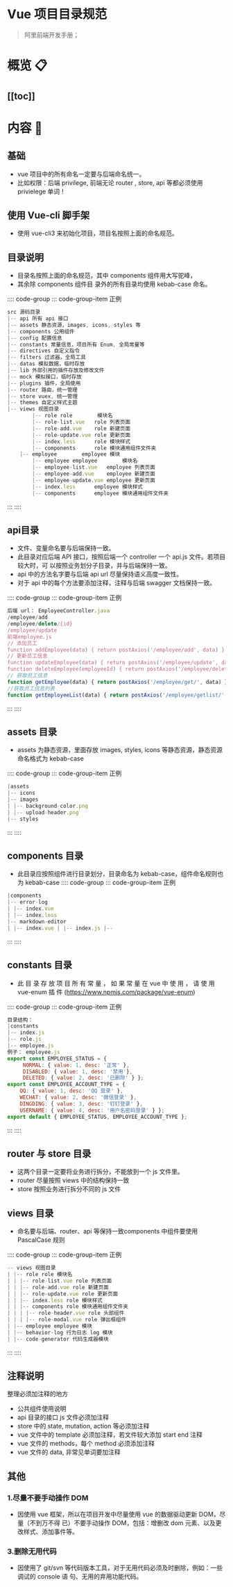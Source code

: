 # Vue 项目目录规范
> 阿里前端开发手册； 
# 概览 :clipboard:
 
[[toc]]
---
# 内容 :japanese_ogre:

## 基础
* vue 项目中的所有命名一定要与后端命名统一。 
* 比如权限：后端 privilege, 前端无论 router , store, api 等都必须使用 privielege 单词！

## 使用 Vue-cli 脚手架

* 使用 vue-cli3 来初始化项目，项目名按照上面的命名规范。

## 目录说明

* 目录名按照上面的命名规范，其中 components 组件用大写驼峰，
* 其余除 components 组件目 录外的所有目录均使用 kebab-case 命名。

:::: code-group
::: code-group-item 正例
```js
src 源码目录 
|-- api 所有 api 接口 
|-- assets 静态资源，images, icons, styles 等 
|-- components 公用组件 
|-- config 配置信息 
|-- constants 常量信息，项目所有 Enum, 全局常量等 
|-- directives 自定义指令 
|-- filters 过滤器，全局工具 
|-- datas 模拟数据，临时存放 
|-- lib 外部引用的插件存放及修改文件 
|-- mock 模拟接口，临时存放 
|-- plugins 插件，全局使用 
|-- router 路由，统一管理 
|-- store vuex, 统一管理 
|-- themes 自定义样式主题 
|-- views 视图目录 
        |-- role role        模块名 
        |-- role-list.vue   role 列表页面
        |-- role-add.vue    role 新建页面 
        |-- role-update.vue role 更新页面 
        |-- index.less      role 模块样式 
        |-- components      role 模块通用组件文件夹 
    |-- employee        employee 模块
        |-- employee employee        模块名 
        |-- employee-list.vue   employee 列表页面
        |-- employee-add.vue    employee 新建页面 
        |-- employee-update.vue employee 更新页面 
        |-- index.less      employee 模块样式 
        |-- components      employee 模块通用组件文件夹 
```
:::
::::

## api目录

* 文件、变量命名要与后端保持一致。 
* 此目录对应后端 API 接口，按照后端一个 controller 一个 api.js 文件。若项目较大时，可 以按照业务划分子目录，并与后端保持一致。 
* api 中的方法名字要与后端 api url 尽量保持语义高度一致性。 
* 对于 api 中的每个方法要添加注释，注释与后端 swagger 文档保持一致。

:::: code-group
::: code-group-item 正例
```js
后端 url： EmployeeController.java 
/employee/add
/employee/delete/{id}
/employee/update
前端employee.js
// 添加员工 
function addEmployee(data) { return postAxios('/employee/add', data) }
// 更新员工信息 
function updateEmployee(data) { return postAxios('/employee/update', data) }// 删除员工 
function deleteEmployee(employeeId) { return postAxios('/employee/delete/' + employeeId) }
// 获取员工信息 
function getEmployee(data) { return postAxios('/employee/get/', data) }
//获取员工信息列表
function getEmployeeList(data) { return postAxios('/employee/getlist/', data) }
```
:::
::::

## assets 目录
* assets 为静态资源，里面存放 images, styles, icons 等静态资源，静态资源命名格式为 kebab-case

:::: code-group
::: code-group-item 正例
```js
|assets
|-- icons
|-- images
| |-- background-color.png
| |-- upload-header.png
|-- styles
```
:::
::::

## components 目录
* 此目录应按照组件进行目录划分，目录命名为 kebab-case，组件命名规则也为 kebab-case
:::: code-group
::: code-group-item 正例
```js
|components
|-- error-log
| |-- index.vue
| |-- index.less
|-- markdown-editor
| |-- index.vue | |-- index.js |--
```
:::
::::

## constants 目录

* 此 目 录 存 放 项 目 所 有 常 量 ， 如 果 常 量 在 vue 中 使 用 ， 请 使 用 vue-enum 插 件 (https://www.npmjs.com/package/vue-enum)



:::: code-group
::: code-group-item 正例
```js
目录结构： 
|constants
|-- index.js
|-- role.js
|-- employee.js 
例子： employee.js 
export const EMPLOYEE_STATUS = {
     NORMAL: { value: 1, desc: '正常' },
     DISABLED: { value: 1, desc: '禁用'},
     DELETED: { value: 2, desc: '已删除' } };
export const EMPLOYEE_ACCOUNT_TYPE = { 
    QQ: { value: 1, desc: 'QQ 登录' },
    WECHAT: { value: 2, desc: '微信登录' },
    DINGDING: { value: 3, desc: '钉钉登录' },
    USERNAME: { value: 4, desc: '用户名密码登录' } };
export default { EMPLOYEE_STATUS, EMPLOYEE_ACCOUNT_TYPE };
```
:::
::::

## router 与 store 目录

* 这两个目录一定要将业务进行拆分，不能放到一个 js 文件里。 
* router 尽量按照 views 中的结构保持一致 
* store 按照业务进行拆分不同的 js 文件

## views 目录

* 命名要与后端、router、api 等保持一致components 中组件要使用 PascalCase 规则

:::: code-group
::: code-group-item 正例
```js
-- views 视图目录
| |-- role role 模块名
| | |-- role-list.vue role 列表页面
| | |-- role-add.vue role 新建页面
| | |-- role-update.vue role 更新页面
| | |-- index.less role 模块样式
| | |-- components role 模块通用组件文件夹
| | | |-- role-header.vue role 头部组件
| | | |-- role-modal.vue role 弹出框组件
| |-- employee employee 模块
| |-- behavior-log 行为日志 log 模块
| |-- code-generator 代码生成器模块
```
:::
::::

## 注释说明

整理必须加注释的地方


* 公共组件使用说明 
* api 目录的接口 js 文件必须加注释 
* store 中的 state, mutation, action 等必须加注释 
* vue 文件中的 template 必须加注释，若文件较大添加 start end 注释 
* vue 文件的 methods，每个 method 必须添加注释 
* vue 文件的 data, 非常见单词要加注释

## 其他
### 1.尽量不要手动操作 DOM

* 因使用 vue 框架，所以在项目开发中尽量使用 vue 的数据驱动更新 DOM，尽量（不到万不得 已）不要手动操作 DOM，包括：增删改 dom 元素、以及更改样式、添加事件等。

### 3.删除无用代码

* 因使用了 git/svn 等代码版本工具，对于无用代码必须及时删除，例如：一些调试的 console 语 句、无用的弃用功能代码。